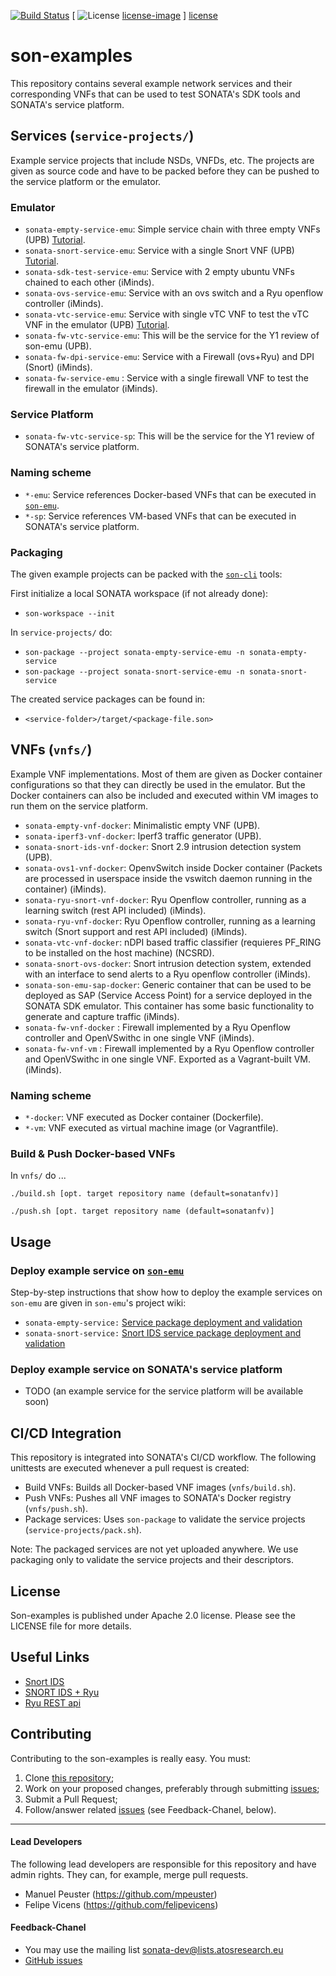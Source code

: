[![Build Status](http://jenkins.sonata-nfv.eu/buildStatus/icon?job=son-examples)](http://jenkins.sonata-nfv.eu/job/son-examples)
[ ![License] [license-image] ] [license]

[license-image]: http://img.shields.io/badge/license-Apache--2-blue.svg?style=flat
[license]: http://www.apache.org/licenses/LICENSE-2.0
# son-examples

This repository contains several example network services and their corresponding VNFs that can be used to test SONATA's SDK tools and SONATA's service platform.

## Services (`service-projects/`)

Example service projects that include NSDs, VNFDs, etc. The projects are given as source code and have to be packed before they can be pushed to the service platform or the emulator.

### Emulator

* `sonata-empty-service-emu`: Simple service chain with three empty VNFs (UPB) [Tutorial](https://github.com/sonata-nfv/son-emu/wiki/Example-2).
* `sonata-snort-service-emu`: Service with a single Snort VNF (UPB) [Tutorial](https://github.com/sonata-nfv/son-emu/wiki/Example-3).
* `sonata-sdk-test-service-emu`: Service with 2 empty ubuntu VNFs chained to each other (iMinds).
* `sonata-ovs-service-emu`: Service with an ovs switch and a Ryu openflow controller (iMinds).
* `sonata-vtc-service-emu`: Service with single vTC VNF to test the vTC VNF in the emulator (UPB) [Tutorial](https://github.com/sonata-nfv/son-emu/wiki/Example-4).
* `sonata-fw-vtc-service-emu`: This will be the service for the Y1 review of son-emu (UPB).
* `sonata-fw-dpi-service-emu`: Service with a Firewall (ovs+Ryu) and DPI (Snort) (iMinds).
* `sonata-fw-service-emu` : Service with a single firewall VNF to test the firewall in the emulator (iMinds).

### Service Platform

* `sonata-fw-vtc-service-sp`: This will be the service for the Y1 review of SONATA's service platform.

### Naming scheme

* `*-emu`: Service references Docker-based VNFs that can be executed in [`son-emu`](https://github.com/sonata-nfv/son-emu).
* `*-sp`: Service references VM-based VNFs that can be executed in SONATA's service platform.

### Packaging

The given example projects can be packed with the [`son-cli`](https://github.com/sonata-nfv/son-cli) tools:

First initialize a local SONATA workspace (if not already done):

* `son-workspace --init`

In `service-projects/` do:

* `son-package --project sonata-empty-service-emu -n sonata-empty-service`
* `son-package --project sonata-snort-service-emu -n sonata-snort-service`

The created service packages can be found in:

* `<service-folder>/target/<package-file.son>`


## VNFs (`vnfs/`)

Example VNF implementations. Most of them are given as Docker container configurations so that they can directly be used in the emulator. But the Docker containers can also be included and executed within VM images to run them on the service platform.

* `sonata-empty-vnf-docker`: Minimalistic empty VNF (UPB).
* `sonata-iperf3-vnf-docker`: Iperf3 traffic generator (UPB).
* `sonata-snort-ids-vnf-docker`: Snort 2.9 intrusion detection system (UPB).
* `sonata-ovs1-vnf-docker`: OpenvSwitch inside Docker container (Packets are processed in userspace inside the vswitch daemon running in the container) (iMinds).
* `sonata-ryu-snort-vnf-docker`: Ryu Openflow controller, running as a learning switch (rest API included) (iMinds).
* `sonata-ryu-vnf-docker`: Ryu Openflow controller, running as a learning switch (Snort support and rest API included) (iMinds).
* `sonata-vtc-vnf-docker`: nDPI based traffic classifier (requieres PF_RING to be installed on the host machine) (NCSRD).
* `sonata-snort-ovs-docker`: Snort intrusion detection system, extended with an interface to send alerts to a Ryu openflow controller (iMinds).
* `sonata-son-emu-sap-docker`: Generic container that can be used to be deployed as SAP (Service Access Point) for a service deployed in the SONATA SDK emulator. This container has some basic functionality to generate and capture traffic (iMinds).
* `sonata-fw-vnf-docker` : Firewall implemented by a Ryu Openflow controller and OpenVSwithc in one single VNF (iMinds).
* `sonata-fw-vnf-vm` : Firewall implemented by a Ryu Openflow controller and OpenVSwithc in one single VNF. Exported as a Vagrant-built VM. (iMinds).
### Naming scheme

* `*-docker`: VNF executed as Docker container (Dockerfile).
* `*-vm`: VNF executed as virtual machine image (or Vagrantfile).

### Build & Push Docker-based VNFs

In `vnfs/` do ...

```
./build.sh [opt. target repository name (default=sonatanfv)]

./push.sh [opt. target repository name (default=sonatanfv)]
```

## Usage

### Deploy example service on [`son-emu`](https://github.com/sonata-nfv/son-emu)

Step-by-step instructions that show how to deploy the example services on `son-emu` are given in `son-emu`'s project wiki:

* `sonata-empty-service:` [Service package deployment and validation](https://github.com/sonata-nfv/son-emu/wiki/Example-2)
* `sonata-snort-service:` [Snort IDS service package deployment and validation](https://github.com/sonata-nfv/son-emu/wiki/Example-3)

### Deploy example service on SONATA's service platform

* TODO (an example service for the service platform will be available soon)

## CI/CD Integration

This repository is integrated into SONATA's CI/CD workflow. The following unittests are executed whenever a pull request is created:

* Build VNFs: Builds all Docker-based VNF images (`vnfs/build.sh`).
* Push VNFs: Pushes all VNF images to SONATA's Docker registry (`vnfs/push.sh`).
* Package services: Uses `son-package` to validate the service projects (`service-projects/pack.sh`).

Note: The packaged services are not yet uploaded anywhere. We use packaging only to validate the service projects and their descriptors.

## License

Son-examples is published under Apache 2.0 license. Please see the LICENSE file for more details.

## Useful Links

* [Snort IDS](https://www.snort.org)
* [SNORT IDS + Ryu](http://ryu.readthedocs.io/en/latest/snort_integrate.html)
* [Ryu REST api](http://ryu.readthedocs.io/en/latest/app/ofctl_rest.html)

## Contributing
Contributing to the son-examples is really easy. You must:

1. Clone [this repository](http://github.com/sonata-nfv/son-examples);
2. Work on your proposed changes, preferably through submitting [issues](https://github.com/sonata-nfv/son-examples/issues);
3. Submit a Pull Request;
4. Follow/answer related [issues](https://github.com/sonata-nfv/son-examples/issues) (see Feedback-Chanel, below).

---
#### Lead Developers

The following lead developers are responsible for this repository and have admin rights. They can, for example, merge pull requests.

* Manuel Peuster (https://github.com/mpeuster)
* Felipe Vicens (https://github.com/felipevicens)


#### Feedback-Chanel

* You may use the mailing list [sonata-dev@lists.atosresearch.eu](mailto:sonata-dev@lists.atosresearch.eu)
* [GitHub issues](https://github.com/sonata-nfv/son-examples/issues)

